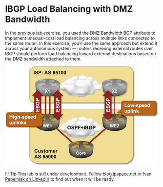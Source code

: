 # IBGP Load Balancing with DMZ Bandwidth

In the [previous lab exercise](2-dmz-bw.md), you used the DMZ Bandwidth BGP attribute to implement unequal-cost load balancing across multiple links connected to the same router. In this exercise, you'll use the same approach but extend it across your autonomous system — routers receiving external routes over IBGP should perform load balancing toward external destinations based on the DMZ bandwidth attached to them.

![Lab topology](topology-lb-ibgp-dmz-bw.png)

!!! Tip
    This lab is still under development. Follow [blog.ipspace.net](https://blog.ipspace.net/) or [Ivan Pepelnjak on LinkedIn](https://www.linkedin.com/in/ivanpepelnjak/) to find out when it will be ready.